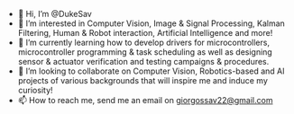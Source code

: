 - 👋 Hi, I’m @DukeSav
- 👀 I’m interested in Computer Vision, Image & Signal Processing, Kalman Filtering, Human & Robot interaction, Artificial Intelligence and more!
- 🌱 I’m currently learning how to develop drivers for microcontrollers, microcontroller programming & task scheduling as well as designing sensor & actuator verification and testing campaigns & procedures.
- 💞️ I’m looking to collaborate on Computer Vision, Robotics-based and AI projects of various backgrounds that will inspire me and induce my curiosity!
- 📫 How to reach me, send me an email on giorgossav22@gmail.com
